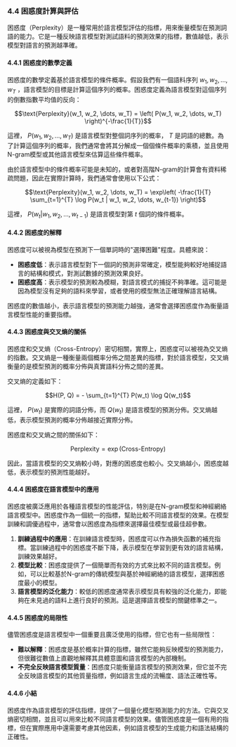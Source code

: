 ### **4.4 困惑度計算與評估**

困惑度（Perplexity）是一種常用於語言模型評估的指標，用來衡量模型在預測詞語的能力。它是一種反映語言模型對測試語料的預測效果的指標，數值越低，表示模型對語言的預測越準確。

#### **4.4.1 困惑度的數學定義**

困惑度的數學定義基於語言模型的條件概率。假設我們有一個語料序列  $`w_1, w_2, \dots, w_T`$ ，語言模型的目標是計算這個序列的概率。困惑度定義為語言模型對這個序列的倒數指數平均值的反向：


```math
\text{Perplexity}(w_1, w_2, \dots, w_T) = \left( P(w_1, w_2, \dots, w_T) \right)^{-\frac{1}{T}}
```


這裡， $`P(w_1, w_2, \dots, w_T)`$  是語言模型對整個詞序列的概率， $`T`$  是詞語的總數。為了計算這個序列的概率，我們通常會將其分解成一個個條件概率的乘積，並且使用N-gram模型或其他語言模型來估算這些條件概率。

由於語言模型中的條件概率可能是未知的，或者對高階N-gram的計算會有資料稀疏問題，因此在實際計算時，我們通常會使用以下公式：


```math
\text{Perplexity}(w_1, w_2, \dots, w_T) = \exp\left( -\frac{1}{T} \sum_{t=1}^{T} \log P(w_t | w_1, w_2, \dots, w_{t-1}) \right)
```


這裡， $`P(w_t | w_1, w_2, \dots, w_{t-1})`$  是語言模型對第  $`t`$  個詞的條件概率。

#### **4.4.2 困惑度的解釋**

困惑度可以被視為模型在預測下一個單詞時的"選擇困難"程度。具體來說：
- **困惑度低**：表示語言模型對下一個詞的預測非常確定，模型能夠較好地捕捉語言的結構和模式，對測試數據的預測效果良好。
- **困惑度高**：表示模型的預測較為模糊，對語言模式的捕捉不夠準確。這可能是因為模型沒有足夠的語料來學習，或者使用的模型無法正確理解語言結構。

困惑度的數值越小，表示語言模型的預測能力越強，通常會選擇困惑度作為衡量語言模型性能的重要指標。

#### **4.4.3 困惑度與交叉熵的關係**

困惑度和交叉熵（Cross-Entropy）密切相關，實際上，困惑度可以被視為交叉熵的指數。交叉熵是一種衡量兩個概率分佈之間差異的指標，對於語言模型，交叉熵衡量的是模型預測的概率分佈與真實語料分佈之間的差異。

交叉熵的定義如下：


```math
H(P, Q) = - \sum_{t=1}^{T} P(w_t) \log Q(w_t)
```


這裡， $`P(w_t)`$  是實際的詞語分佈，而  $`Q(w_t)`$  是語言模型的預測分佈。交叉熵越低，表示模型預測的概率分佈越接近實際分佈。

困惑度和交叉熵之間的關係如下：


```math
\text{Perplexity} = \exp(\text{Cross-Entropy})
```


因此，當語言模型的交叉熵較小時，對應的困惑度也較小。交叉熵越小，困惑度越低，表示模型的預測性能越好。

#### **4.4.4 困惑度在語言模型中的應用**

困惑度被廣泛應用於各種語言模型的性能評估，特別是在N-gram模型和神經網絡語言模型中。困惑度作為一個統一的指標，幫助比較不同語言模型的效果。在模型訓練和調優過程中，通常會以困惑度為指標來選擇最佳模型或最佳超參數。

1. **訓練過程中的應用**：在訓練語言模型時，困惑度可以作為損失函數的補充指標。當訓練過程中的困惑度不斷下降，表示模型在學習到更有效的語言結構，訓練效果越好。
2. **模型比較**：困惑度提供了一個簡單而有效的方式來比較不同的語言模型。例如，可以比較基於N-gram的傳統模型與基於神經網絡的語言模型，選擇困惑度最小的模型。
3. **語言模型的泛化能力**：較低的困惑度通常表示模型具有較強的泛化能力，即能夠在未見過的語料上進行良好的預測。這是選擇語言模型的關鍵標準之一。

#### **4.4.5 困惑度的局限性**

儘管困惑度是語言模型中一個重要且廣泛使用的指標，但它也有一些局限性：
- **難以解釋**：困惑度是基於概率計算的指標，雖然它能夠反映模型的預測能力，但很難從數值上直觀地解釋其具體意圖和語言模型的內部機制。
- **不完全反映語言模型質量**：困惑度只能衡量語言模型的預測效果，但它並不完全反映語言模型的其他質量指標，例如語言生成的流暢度、語法正確性等。

#### **4.4.6 小結**

困惑度作為語言模型的評估指標，提供了一個量化模型預測能力的方法。它與交叉熵密切相關，並且可以用來比較不同語言模型的效果。儘管困惑度是一個有用的指標，但在實際應用中還需要考慮其他因素，例如語言模型的生成能力和語法結構的正確性。
